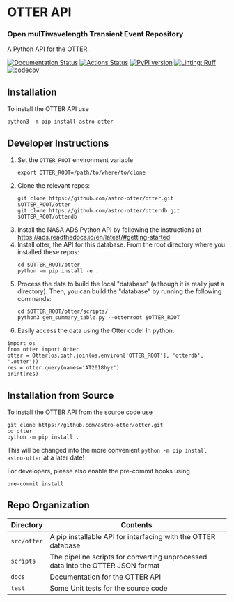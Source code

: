 # OTTER API
### **O**pen mul**T**iwavelength **T**ransient **E**vent **R**epository

A Python API for the OTTER.

[actions-badge]:            https://github.com/astro-otter/otter/workflows/CI/badge.svg
[actions-link]:             https://github.com/astro-otter/otter/actions
[black-badge]:              https://img.shields.io/badge/code%20style-black-000000.svg
[black-link]:               https://github.com/psf/black
[conda-badge]:              https://img.shields.io/conda/vn/conda-forge/hepfile
[conda-link]:               https://github.com/conda-forge/hepfile-feedstock
[github-discussions-badge]: https://img.shields.io/static/v1?label=Discussions&message=Ask&color=blue&logo=github
[github-discussions-link]:  https://github.com/mattbellis/hepfile/discussions
[gitter-badge]:             https://badges.gitter.im/https://github.com/mattbellis/hepfile/community.svg
[gitter-link]:              https://gitter.im/https://github.com/mattbellis/hepfile/community?utm_source=badge&utm_medium=badge&utm_campaign=pr-badge
[pypi-link]:                https://pypi.org/project/astro-otter/
[pypi-platforms]:           https://img.shields.io/pypi/pyversions/astro-otter
[pypi-version]:             https://badge.fury.io/py/astro-otter.svg
[rtd-badge]:                https://readthedocs.org/projects/otter/badge/?version=latest
[rtd-link]:                 https://otter.readthedocs.io/en/latest/?badge=latest
[sk-badge]:                 https://scikit-hep.org/assets/images/Scikit--HEP-Project-blue.svg
[ruff-badge]:               https://img.shields.io/endpoint?url=https://raw.githubusercontent.com/charliermarsh/ruff/main/assets/badge/v2.json
[ruff-link]:                https://github.com/astral-sh/ruff
[codecov-badge]:            https://codecov.io/gh/astro-otter/otter/graph/badge.svg?token=BtCerOdTc0
[codecov-link]:             https://codecov.io/gh/astro-otter/otter

[![Documentation Status](https://readthedocs.org/projects/astro-otter/badge/?version=latest)](https://astro-otter.readthedocs.io/en/latest/?badge=latest)
[![Actions Status][actions-badge]][actions-link]
[![PyPI version][pypi-version]][pypi-link]
[![Linting: Ruff][ruff-badge]][ruff-link]
[![codecov][codecov-badge]][codecov-link]

## Installation
To install the OTTER API use
```
python3 -m pip install astro-otter
```

## Developer Instructions
1. Set the `OTTER_ROOT` environment variable
   ```
   export OTTER_ROOT=/path/to/where/to/clone
   ```
2. Clone the relevant repos:
   ```
   git clone https://github.com/astro-otter/otter.git $OTTER_ROOT/otter
   git clone https://github.com/astro-otter/otterdb.git $OTTER_ROOT/otterdb
   ```
3. Install the NASA ADS Python API by following the instructions at https://ads.readthedocs.io/en/latest/#getting-started
4. Install otter, the API for this database. From
   the root directory where you installed these repos:
   ```
   cd $OTTER_ROOT/otter
   python -m pip install -e .
   ```
5. Process the data to build the local "database" (although it is really just a directory).
   Then, you can build the "database" by running the
   following commands:
   ```
   cd $OTTER_ROOT/otter/scripts/
   python3 gen_summary_table.py --otterroot $OTTER_ROOT
   ```
6. Easily access the data using the Otter code! In python:
  ```
  import os
  from otter import Otter
  otter = Otter(os.path.join(os.environ['OTTER_ROOT'], 'otterdb', '.otter'))
  res = otter.query(names='AT2018hyz')
  print(res)
  ```

## Installation from Source
To install the OTTER API from the source code use
```
git clone https://github.com/astro-otter/otter.git
cd otter
python -m pip install .
```
This will be changed into the more convenient `python -m pip install astro-otter` at a later date!

For developers, please also enable the pre-commit hooks using
```
pre-commit install
```

## Repo Organization
| Directory | Contents |
|------------|------------|
| `src/otter` | A pip installable API for interfacing with the OTTER database|
| `scripts` | The pipeline scripts for converting unprocessed data into the OTTER JSON format|
| `docs` | Documentation for the OTTER API |
| `test` | Some Unit tests for the source code |
